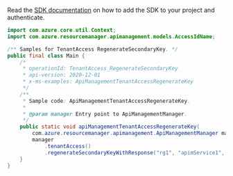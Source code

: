 Read the [SDK documentation](https://github.com/Azure/azure-sdk-for-java/blob/azure-resourcemanager-apimanagement_1.0.0-beta.2/sdk/apimanagement/azure-resourcemanager-apimanagement/README.md) on how to add the SDK to your project and authenticate.

```java
import com.azure.core.util.Context;
import com.azure.resourcemanager.apimanagement.models.AccessIdName;

/** Samples for TenantAccess RegenerateSecondaryKey. */
public final class Main {
    /*
     * operationId: TenantAccess_RegenerateSecondaryKey
     * api-version: 2020-12-01
     * x-ms-examples: ApiManagementTenantAccessRegenerateKey
     */
    /**
     * Sample code: ApiManagementTenantAccessRegenerateKey.
     *
     * @param manager Entry point to ApiManagementManager.
     */
    public static void apiManagementTenantAccessRegenerateKey(
        com.azure.resourcemanager.apimanagement.ApiManagementManager manager) {
        manager
            .tenantAccess()
            .regenerateSecondaryKeyWithResponse("rg1", "apimService1", AccessIdName.ACCESS, Context.NONE);
    }
}
```
